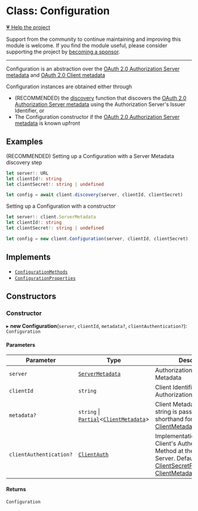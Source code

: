 # Class: Configuration

[💗 Help the project](https://github.com/sponsors/panva)

Support from the community to continue maintaining and improving this module is welcome. If you find the module useful, please consider supporting the project by [becoming a sponsor](https://github.com/sponsors/panva).

***

Configuration is an abstraction over the
[OAuth 2.0 Authorization Server metadata](../interfaces/ServerMetadata.md) and
[OAuth 2.0 Client metadata](../interfaces/ClientMetadata.md)

Configuration instances are obtained either through

- (RECOMMENDED) the [discovery](../functions/discovery.md) function that discovers the
  [OAuth 2.0 Authorization Server metadata](../interfaces/ServerMetadata.md) using the
  Authorization Server's Issuer Identifier, or
- The Configuration constructor if the
  [OAuth 2.0 Authorization Server metadata](../interfaces/ServerMetadata.md) is known
  upfront

## Examples

(RECOMMENDED) Setting up a Configuration with a Server Metadata discovery
step

```ts
let server!: URL
let clientId!: string
let clientSecret!: string | undefined

let config = await client.discovery(server, clientId, clientSecret)
```

Setting up a Configuration with a constructor

```ts
let server!: client.ServerMetadata
let clientId!: string
let clientSecret!: string | undefined

let config = new client.Configuration(server, clientId, clientSecret)
```

## Implements

- [`ConfigurationMethods`](../interfaces/ConfigurationMethods.md)
- [`ConfigurationProperties`](../interfaces/ConfigurationProperties.md)

## Constructors

### Constructor

▸ **new Configuration**(`server`, `clientId`, `metadata?`, `clientAuthentication?`): `Configuration`

#### Parameters

| Parameter | Type | Description |
| ------ | ------ | ------ |
| `server` | [`ServerMetadata`](../interfaces/ServerMetadata.md) | Authorization Server Metadata |
| `clientId` | `string` | Client Identifier at the Authorization Server |
| `metadata?` | `string` \| [`Partial`](https://www.typescriptlang.org/docs/handbook/utility-types.html#partialtype)\<[`ClientMetadata`](../interfaces/ClientMetadata.md)\> | Client Metadata, when a string is passed it is a shorthand for passing just [ClientMetadata.client\_secret](../interfaces/ClientMetadata.md#client_secret). |
| `clientAuthentication?` | [`ClientAuth`](../type-aliases/ClientAuth.md) | Implementation of the Client's Authentication Method at the Authorization Server. Default is [ClientSecretPost](../functions/ClientSecretPost.md) using the [ClientMetadata.client\_secret](../interfaces/ClientMetadata.md#client_secret). |

#### Returns

`Configuration`
